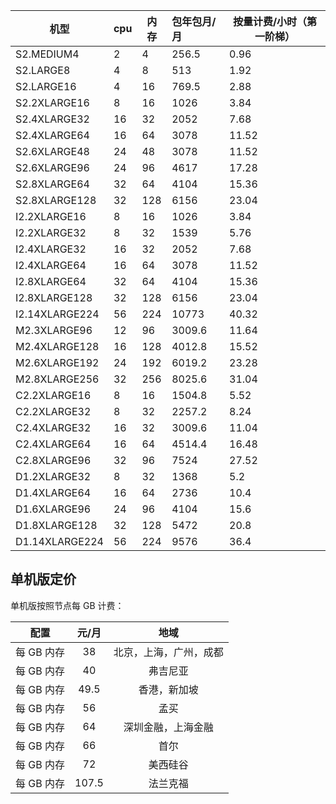 

| 机型           | cpu  | 内存 | 包年包月/月 | 按量计费/小时（第一阶梯） |
| -------------- | ---- | ---- | :---------- | ------------------------- |
| S2.MEDIUM4     | 2    | 4    | 256.5       | 0.96                      |
| S2.LARGE8      | 4    | 8    | 513         | 1.92                      |
| S2.LARGE16     | 4    | 16   | 769.5       | 2.88                      |
| S2.2XLARGE16   | 8    | 16   | 1026        | 3.84                      |
| S2.4XLARGE32   | 16   | 32   | 2052        | 7.68                      |
| S2.4XLARGE64   | 16   | 64   | 3078        | 11.52                     |
| S2.6XLARGE48   | 24   | 48   | 3078        | 11.52                     |
| S2.6XLARGE96   | 24   | 96   | 4617        | 17.28                     |
| S2.8XLARGE64   | 32   | 64   | 4104        | 15.36                     |
| S2.8XLARGE128  | 32   | 128  | 6156        | 23.04                     |
| I2.2XLARGE16   | 8    | 16   | 1026        | 3.84                      |
| I2.2XLARGE32   | 8    | 32   | 1539        | 5.76                      |
| I2.4XLARGE32   | 16   | 32   | 2052        | 7.68                      |
| I2.4XLARGE64   | 16   | 64   | 3078        | 11.52                     |
| I2.8XLARGE64   | 32   | 64   | 4104        | 15.36                     |
| I2.8XLARGE128  | 32   | 128  | 6156        | 23.04                     |
| I2.14XLARGE224 | 56   | 224  | 10773       | 40.32                     |
| M2.3XLARGE96   | 12   | 96   | 3009.6      | 11.64                     |
| M2.4XLARGE128  | 16   | 128  | 4012.8      | 15.52                     |
| M2.6XLARGE192  | 24   | 192  | 6019.2      | 23.28                     |
| M2.8XLARGE256  | 32   | 256  | 8025.6      | 31.04                     |
| C2.2XLARGE16   | 8    | 16   | 1504.8      | 5.52                      |
| C2.2XLARGE32   | 8    | 32   | 2257.2      | 8.24                      |
| C2.4XLARGE32   | 16   | 32   | 3009.6      | 11.04                     |
| C2.4XLARGE64   | 16   | 64   | 4514.4      | 16.48                     |
| C2.8XLARGE96   | 32   | 96   | 7524        | 27.52                     |
| D1.2XLARGE32   | 8    | 32   | 1368        | 5.2                       |
| D1.4XLARGE64   | 16   | 64   | 2736        | 10.4                      |
| D1.6XLARGE96   | 24   | 96   | 4104        | 15.6                      |
| D1.8XLARGE128  | 32   | 128  | 5472        | 20.8                      |
| D1.14XLARGE224 | 56   | 224  | 9576        | 36.4                      |







## 单机版定价

单机版按照节点每 GB 计费：

|    配置    | 元/月 |          地域          |
| :--------: | :---: | :--------------------: |
| 每 GB 内存 |  38   | 北京，上海，广州，成都 |
| 每 GB 内存 |  40   |        弗吉尼亚        |
| 每 GB 内存 | 49.5  |      香港，新加坡      |
| 每 GB 内存 |  56   |          孟买          |
| 每 GB 内存 |  64   |   深圳金融，上海金融   |
| 每 GB 内存 |  66   |          首尔          |
| 每 GB 内存 |  72   |        美西硅谷        |
| 每 GB 内存 | 107.5 |        法兰克福        |





